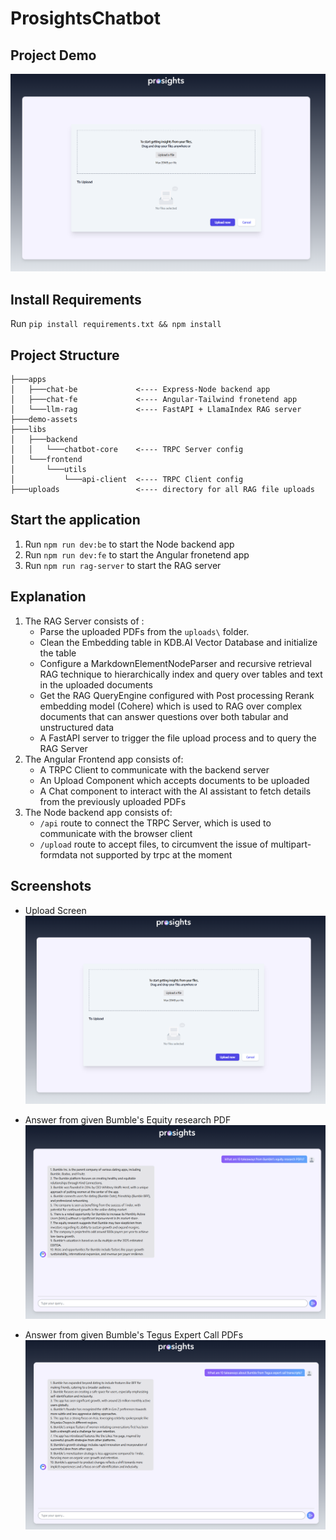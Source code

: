 # ProsightsChatbot

## Project Demo
[![Watch the video](https://raw.githubusercontent.com/Kingpin-27/prosights-chatbot/main/demo-assets/Project%20Thumbnail.png)](https://raw.githubusercontent.com/Kingpin-27/prosights-chatbot/main/demo-assets/Project%20Demo.mp4)

## Install Requirements
Run `pip install requirements.txt && npm install`

## Project Structure

```
├───apps
│   ├───chat-be             <---- Express-Node backend app
│   ├───chat-fe             <---- Angular-Tailwind fronetend app
│   └───llm-rag             <---- FastAPI + LlamaIndex RAG server
├───demo-assets
├───libs
│   ├───backend
│   │   └───chatbot-core    <---- TRPC Server config
│   └───frontend
│       └───utils
│           └───api-client  <---- TRPC Client config
├───uploads                 <---- directory for all RAG file uploads
```

## Start the application

1. Run `npm run dev:be` to start the Node backend app
2. Run `npm run dev:fe` to start the Angular fronetend app
3. Run `npm run rag-server` to start the RAG server

## Explanation

1. The RAG Server consists of :
    - Parse the uploaded PDFs from the `uploads\` folder. 
    - Clean the Embedding table in KDB.AI Vector Database and initialize the table
    - Configure a MarkdownElementNodeParser and recursive retrieval RAG technique to hierarchically index and query over tables and text in the uploaded documents
    - Get the RAG QueryEngine configured with Post processing Rerank embedding model (Cohere) which is used to RAG over complex documents that can answer questions over both tabular and unstructured data 
    - A FastAPI server to trigger the file upload process and to query the RAG Server
2. The Angular Frontend app consists of:
    - A TRPC Client to communicate with the backend server
    - An Upload Component which accepts documents to be uploaded
    - A Chat component to interact with the AI assistant to fetch details from the previously uploaded PDFs
3. The Node backend app consists of:
    - `/api` route to connect the TRPC Server, which is used to communicate with the browser client
    - `/upload` route to accept files, to circumvent the issue of multipart-formdata not supported by trpc at the moment  

## Screenshots

- Upload Screen
![Screenshot-1](https://raw.githubusercontent.com/Kingpin-27/prosights-chatbot/main/demo-assets/Project%20Thumbnail.png)

- Answer from given Bumble's Equity research PDF
![Screenshot-2](https://raw.githubusercontent.com/Kingpin-27/prosights-chatbot/main/demo-assets/Equity%20research%20PDFs%20convo.png)

- Answer from given Bumble's Tegus Expert Call PDFs
![Screenshot-3](https://raw.githubusercontent.com/Kingpin-27/prosights-chatbot/main/demo-assets/Tegus%20Call%20transcript%20convo.png)